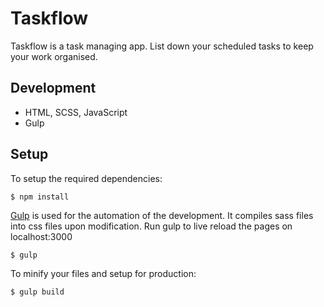 # Taskflow

Taskflow is a task managing app. List down your scheduled tasks to keep your work organised.

## Development

- HTML, SCSS, JavaScript
- Gulp

## Setup

To setup the required dependencies:

```
$ npm install
```

[Gulp](https://gulpjs.com) is used for the automation of the development. It compiles sass files into css files upon modification. Run gulp to live reload the pages on localhost:3000

```
$ gulp
```

To minify your files and setup for production:

```
$ gulp build
```
